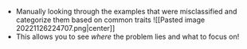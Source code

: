 - Manually looking through the examples that were misclassified and categorize them based on common traits
![[Pasted image 20221126224707.png|center]]
- This allows you to see *where* the problem lies and what to focus on!